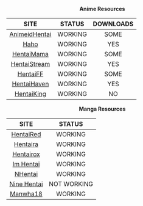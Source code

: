 <div align="center">

**Anime Resources**

| SITE                                      | STATUS  | DOWNLOADS |
|:-----------------------------------------:|:-------:|:---------:|
| [AnimeidHentai](https://animeidhentai.com) | WORKING | SOME |
| [Haho](https://haho.moe)                  | WORKING | YES  |
| [HentaiMama](https://hentaimama.io)       | WORKING | SOME |
| [HentaiStream](https://hentaistream.com)  | WORKING | YES  |
| [HentaiFF](https://hentaiff.com)          | WORKING | SOME |
| [HentaiHaven](https://hentaihaven.xxx)    | WORKING | YES |
| [HentaiKing](https://hentaiking.com)      | WORKING | NO |

**Manga Resources**

| SITE                                      | STATUS  |
|:-----------------------------------------:|:-------:|
| [HentaiRed](https://hanime.red)           | WORKING |
| [Hentaira](https://hentaiera.com)         | WORKING |
| [Hentairox](https://hentairox.com)        | WORKING |
| [Im Hentai](https://imhentai.xxx)         | WORKING |
| [NHentai](https://nhentai.net)            | WORKING |
| [Nine Hentai](https://ninehentai.net)     | NOT WORKING |
| [Manwha18](https://manhwa18.cc)           | WORKING |

